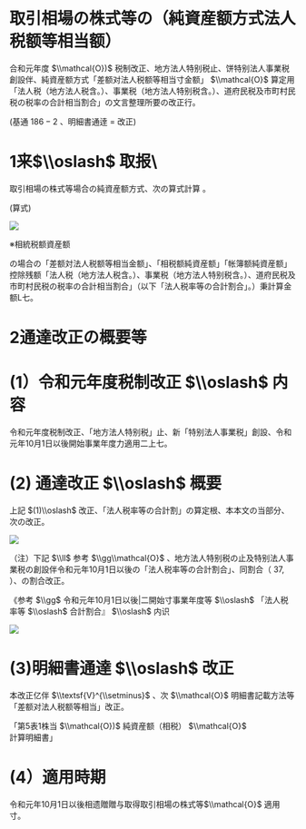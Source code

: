# 取引相場の株式等の（純資産额方式法人税额等相当额）

合和元年度 $\\mathcal{O})$ 税制改正、地方法人特别税止、饼特别法人事業税創設伴、純資産额方式「差额对法人税额等相当寸金额」 $\\mathcal{O}$ 算定用「法人税（地方法人税含。）、事業税（地方法人特别税含。）、道府民税及市町村民税の税率の合計相当割合」の文言整理所要の改正行。

(基通 $186-2$ 、明細書通逹 $=$ 改正)

# 1来$\\oslash$ 取报\

取引相場の株式等場合の純資産额方式、次の算式計算 。

(算式)

![](https://www.nta.go.jp/tmp/714c095d-fce8-4ad9-8cc1-5580df5bc68a/images/6b2d0ff9e23ee09788646f90f2da51bdcd8ae11990c2a56338ba64ca6ce66978.jpg)

※相統税额資産额

の場合の「差额対法人税额等相当金额」、「相税额純資産额」「帐簿额純資産额」控除残额「法人税（地方法人税含。）、事業税（地方法人特别税含。）、道府民税及市町村民税の税率の合計相当割合」（以下「法人税率等の合計割合」。）秉計算金额L七。

# 2通達改正の概要等

# (1）令和元年度税制改正 $\\oslash$ 内容

令和元年度税制改正、「地方法人特别税」止、新「特别法人事業税」創設、令和元年10月1日以後開始事業年度力適用二上七。

# (2) 通達改正 $\\oslash$ 概要

上記 $(1)\\oslash$ 改正、「法人税率等の合計割」の算定根、本本文の当部分、次の改正。

![](https://www.nta.go.jp/tmp/714c095d-fce8-4ad9-8cc1-5580df5bc68a/images/78d977b5089a6bee49d37d0cd32ecc6fafa9a1ac2d222b0f3788ca5a2c714b0b.jpg)

（注）下記 $\\ll$ 参考 $\\gg\\mathcal{O}$ 、地方法人特别税の止及特别法人事業税の創設伴令和元年10月1日以後の「法人税率等の合計割合」、同割合（ $37,%$ ）、の割合改正。

《参考 $\\gg$ 令和元年10月1日以後\|二開始寸事業年度等 $\\oslash$ 「法人税率等 $\\oslash$ 合計割合』 $\\oslash$ 内识

![](https://www.nta.go.jp/tmp/714c095d-fce8-4ad9-8cc1-5580df5bc68a/images/7e5cbbc87dda1bd2d2cc57fcfbdb5103d3a78e97ed0daab967a7aa1e830b8773.jpg)

# (3)明細書通達 $\\oslash$ 改正

本改正亿伴 $\\textsf{V}^{\\setminus}$ 、次 $\\mathcal{O}$ 明細書記載方法等「差额对法人税额等相当」改正。

「第5表1株当 $\\mathcal{O})$ 純資産额（相税） $\\mathcal{O}$ 計算明細書」

# (4）適用時期

令和元年10月1日以後相遗贈贈与取得取引相場の株式等$\\mathcal{O}$ 適用寸。